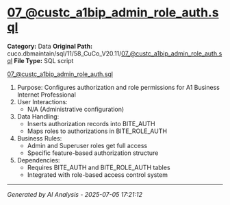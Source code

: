# 07_@custc_a1bip_admin_role_auth.sql

**Category:** Data
**Original Path:** cuco.dbmaintain/sql/11/58_CuCo_V20.11/07_@custc_a1bip_admin_role_auth.sql
**File Type:** SQL script

07_@custc_a1bip_admin_role_auth.sql
1. Purpose: Configures authorization and role permissions for A1 Business Internet Professional
2. User Interactions:
   - N/A (Administrative configuration)
3. Data Handling:
   - Inserts authorization records into BITE_AUTH
   - Maps roles to authorizations in BITE_ROLE_AUTH
4. Business Rules:
   - Admin and Superuser roles get full access
   - Specific feature-based authorization structure
5. Dependencies:
   - Requires BITE_AUTH and BITE_ROLE_AUTH tables
   - Integrated with role-based access control system

---
*Generated by AI Analysis - 2025-07-05 17:21:12*
